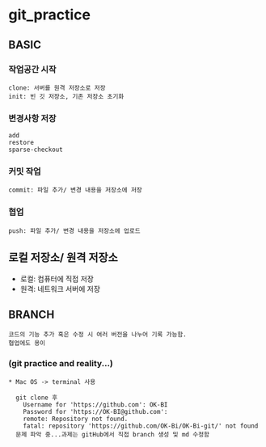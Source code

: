 # git_practice
## BASIC
 ### 작업공간 시작
	clone: 서버를 원격 저장소로 저장
	init: 빈 깃 저장소, 기존 저장소 초기화
### 변경사항 저장
	add
	restore
	sparse-checkout
### 커밋 작업
   	commit: 파일 추가/ 변경 내용을 저장소에 저장
### 협업
	push: 파일 추가/ 변경 내용을 저장소에 업로드

## 로컬 저장소/ 원격 저장소
  * 로컬: 컴퓨터에 직접 저장
  * 원격: 네트워크 서버에 저장
## BRANCH
	코드의 기능 추가 혹은 수정 시 여러 버전을 나누어 기록 가능함.
	협업에도 용이

### (git practice and reality...)
	* Mac OS -> terminal 사용
	
	  git clone 후 
		Username for 'https://github.com': OK-BI
		Password for 'https://OK-BI@github.com': 
		remote: Repository not found.
		fatal: repository 'https://github.com/OK-Bi/OK-Bi-git/' not found
	  문제 파악 중...과제는 gitHub에서 직접 branch 생성 및 md 수정함	
